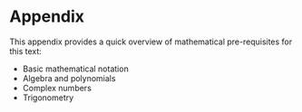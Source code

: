 # Appendix

This appendix provides a quick overview of mathematical pre-requisites for this text:

- Basic mathematical notation
- Algebra and polynomials
- Complex numbers
- Trigonometry